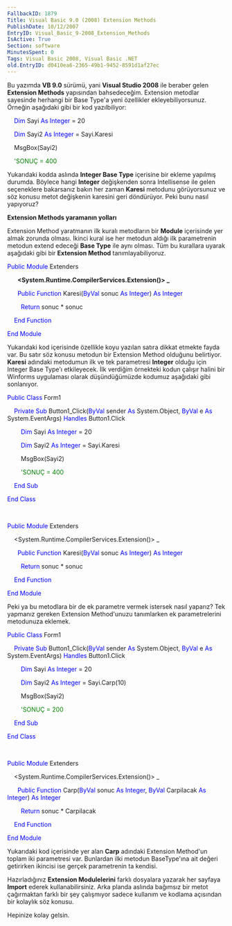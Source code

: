 ```yaml
---
FallbackID: 1879
Title: Visual Basic 9.0 (2008) Extension Methods
PublishDate: 10/12/2007
EntryID: Visual_Basic_9-2008_Extension_Methods
IsActive: True
Section: software
MinutesSpent: 0
Tags: Visual Basic 2008, Visual Basic .NET
old.EntryID: d0410ea6-2365-49b1-9452-8591d1af27ec
---
```

Bu yazımda **VB 9.0** sürümü, yani **Visual Studio 2008** ile beraber
gelen **Extension Methods** yapısından bahsedeceğim. Extension metodlar
sayesinde herhangi bir Base Type'a yeni özellikler ekleyebiliyorsunuz.
Örneğin aşağıdaki gibi bir kod yazılbiliyor:

    <span style="color: blue;">Dim</span> Sayi <span
style="color: blue;">As</span> <span style="color: blue;">Integer</span>
= 20

    <span style="color: blue;">Dim</span> Sayi2 <span
style="color: blue;">As</span> <span style="color: blue;">Integer</span>
= Sayi.Karesi

    MsgBox(Sayi2)

    <span style="color: green;">'SONUÇ = 400</span>

Yukarıdaki kodda aslında **Integer Base Type** içerisine bir ekleme
yapılmış durumda. Böylece hangi **Integer** değişkenden sonra
Intellisense ile gelen seçeneklere bakarsanız bakın her zaman **Karesi**
metodunu görüyorsunuz ve söz konusu metot değişkenin karesini geri
döndürüyor. Peki bunu nasıl yapıyoruz?

**Extension Methods yaramanın yolları**

Extension Method yaratmanın ilk kuralı metodların bir **Module**
içerisinde yer almak zorunda olması. İkinci kural ise her metodun aldığı
ilk parametrenin metodun extend edeceği **Base Type** ile aynı olması.
Tüm bu kurallara uyarak aşağıdaki gibi bir **Extension Method**
tanımlayabiliyoruz.

<span style="color: blue;">Public</span> <span
style="color: blue;">Module</span> Extenders

      **\<System.Runtime.CompilerServices.Extension()\> \_**

      <span style="color: blue;">Public</span> <span
style="color: blue;">Function</span> Karesi(<span
style="color: blue;">ByVal</span> sonuc <span
style="color: blue;">As</span> <span
style="color: blue;">Integer</span>) <span
style="color: blue;">As</span> <span style="color: blue;">Integer</span>

        <span style="color: blue;">Return</span> sonuc \* sonuc

    <span style="color: blue;">End</span> <span
style="color: blue;">Function</span>

<span style="color: blue;">End</span> <span
style="color: blue;">Module</span>

Yukarıdaki kod içerisinde özellikle koyu yazılan satıra dikkat etmekte
fayda var. Bu satır söz konusu metodun bir Extension Method olduğunu
belirtiyor. **Karesi** adındaki metodumun ilk ve tek parametresi
**Integer** olduğu için Integer Base Type'ı etkileyecek. İlk verdiğim
örnekteki kodun çalışır halini bir Winforms uygulaması olarak
düşündüğümüzde kodumuz aşağıdaki gibi sonlanıyor.

<span style="color: blue;">Public</span> <span
style="color: blue;">Class</span> Form1

    <span style="color: blue;">Private</span> <span
style="color: blue;">Sub</span> Button1\_Click(<span
style="color: blue;">ByVal</span> sender <span
style="color: blue;">As</span> System.Object, <span
style="color: blue;">ByVal</span> e <span style="color: blue;">As</span>
System.EventArgs) <span style="color: blue;">Handles</span>
Button1.Click

        <span style="color: blue;">Dim</span> Sayi <span
style="color: blue;">As</span> <span style="color: blue;">Integer</span>
= 20

        <span style="color: blue;">Dim</span> Sayi2 <span
style="color: blue;">As</span> <span style="color: blue;">Integer</span>
= Sayi.Karesi

        MsgBox(Sayi2)

        <span style="color: green;">'SONUÇ = 400</span>

    <span style="color: blue;">End</span> <span
style="color: blue;">Sub</span>

<span style="color: blue;">End</span> <span
style="color: blue;">Class</span>

 

<span style="color: blue;">Public</span> <span
style="color: blue;">Module</span> Extenders

    \<System.Runtime.CompilerServices.Extension()\> \_

      <span style="color: blue;">Public</span> <span
style="color: blue;">Function</span> Karesi(<span
style="color: blue;">ByVal</span> sonuc <span
style="color: blue;">As</span> <span
style="color: blue;">Integer</span>) <span
style="color: blue;">As</span> <span style="color: blue;">Integer</span>

        <span style="color: blue;">Return</span> sonuc \* sonuc

    <span style="color: blue;">End</span> <span
style="color: blue;">Function</span>

<span style="color: blue;">End</span> <span
style="color: blue;">Module</span>

Peki ya bu metodlara bir de ek parametre vermek istersek nasıl yaparız?
Tek yapmanız gereken Extension Method'unuzu tanımlarken ek
parametrelerini metodunuza eklemek.

<span style="color: blue;">Public</span> <span
style="color: blue;">Class</span> Form1

    <span style="color: blue;">Private</span> <span
style="color: blue;">Sub</span> Button1\_Click(<span
style="color: blue;">ByVal</span> sender <span
style="color: blue;">As</span> System.Object, <span
style="color: blue;">ByVal</span> e <span style="color: blue;">As</span>
System.EventArgs) <span style="color: blue;">Handles</span>
Button1.Click

        <span style="color: blue;">Dim</span> Sayi <span
style="color: blue;">As</span> <span style="color: blue;">Integer</span>
= 20

        <span style="color: blue;">Dim</span> Sayi2 <span
style="color: blue;">As</span> <span style="color: blue;">Integer</span>
= Sayi.Carp(10)

        MsgBox(Sayi2)

        <span style="color: green;">'SONUÇ = 200</span>

    <span style="color: blue;">End</span> <span
style="color: blue;">Sub</span>

<span style="color: blue;">End</span> <span
style="color: blue;">Class</span>

 

<span style="color: blue;">Public</span> <span
style="color: blue;">Module</span> Extenders

    \<System.Runtime.CompilerServices.Extension()\> \_

      <span style="color: blue;">Public</span> <span
style="color: blue;">Function</span> Carp(<span
style="color: blue;">ByVal</span> sonuc <span
style="color: blue;">As</span> <span
style="color: blue;">Integer</span>, <span
style="color: blue;">ByVal</span> Carpilacak <span
style="color: blue;">As</span> <span
style="color: blue;">Integer</span>) <span
style="color: blue;">As</span> <span style="color: blue;">Integer</span>

        <span style="color: blue;">Return</span> sonuc \* Carpilacak

    <span style="color: blue;">End</span> <span
style="color: blue;">Function</span>

<span style="color: blue;">End</span> <span
style="color: blue;">Module</span>

Yukarıdaki kod içerisinde yer alan **Carp** adındaki Extension Method'un
toplam iki parametresi var. Bunlardan ilki metodun BaseType'ına ait
değeri getirirken ikincisi ise gerçek parametrenin ta kendisi.

Hazırladığınız **Extension Modulelerini** farklı dosyalara yazarak her
sayfaya **Import** ederek kullanabilirsiniz. Arka planda aslında
bağımsız bir metot çağırmaktan farklı bir şey çalışmıyor sadece kullanım
ve kodlama açısından bir kolaylık söz konusu.

Hepinize kolay gelsin.


